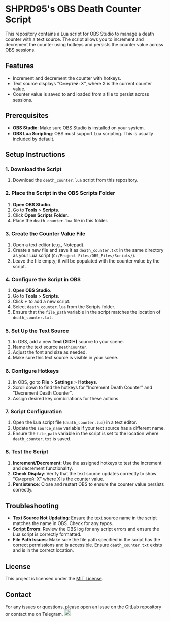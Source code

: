 # SHPRD95's OBS Death Counter Script

This repository contains a Lua script for OBS Studio to manage a death counter with a text source. The script allows you to increment and decrement the counter using hotkeys and persists the counter value across OBS sessions.

## Features

- Increment and decrement the counter with hotkeys.
- Text source displays "Смертей: X", where X is the current counter value.
- Counter value is saved to and loaded from a file to persist across sessions.

## Prerequisites

- **OBS Studio**: Make sure OBS Studio is installed on your system.
- **OBS Lua Scripting**: OBS must support Lua scripting. This is usually included by default.

## Setup Instructions

### 1. Download the Script

1. Download the `death_counter.lua` script from this repository.

### 2. Place the Script in the OBS Scripts Folder

1. **Open OBS Studio**.
2. Go to **Tools** > **Scripts**.
3. Click **Open Scripts Folder**.
4. Place the `death_counter.lua` file in this folder.

### 3. Create the Counter Value File

1. Open a text editor (e.g., Notepad).
2. Create a new file and save it as `death_counter.txt` in the same directory as your Lua script (`C:/Project Files/OBS_Files/Scripts/`).
3. Leave the file empty; it will be populated with the counter value by the script.

### 4. Configure the Script in OBS

1. **Open OBS Studio**.
2. Go to **Tools** > **Scripts**.
3. Click **+** to add a new script.
4. Select `death_counter.lua` from the Scripts folder.
5. Ensure that the `file_path` variable in the script matches the location of `death_counter.txt`.

### 5. Set Up the Text Source

1. In OBS, add a new **Text (GDI+)** source to your scene.
2. Name the text source `DeathCounter`.
3. Adjust the font and size as needed.
4. Make sure this text source is visible in your scene.

### 6. Configure Hotkeys

1. In OBS, go to **File** > **Settings** > **Hotkeys**.
2. Scroll down to find the hotkeys for "Increment Death Counter" and "Decrement Death Counter".
3. Assign desired key combinations for these actions.

### 7. Script Configuration

1. Open the Lua script file (`death_counter.lua`) in a text editor.
2. Update the `source_name` variable if your text source has a different name.
3. Ensure the `file_path` variable in the script is set to the location where `death_counter.txt` is saved.

### 8. Test the Script

1. **Increment/Decrement**: Use the assigned hotkeys to test the increment and decrement functionality.
2. **Check Display**: Verify that the text source updates correctly to show "Смертей: X" where X is the counter value.
3. **Persistence**: Close and restart OBS to ensure the counter value persists correctly.

## Troubleshooting

- **Text Source Not Updating**: Ensure the text source name in the script matches the name in OBS. Check for any typos.
- **Script Errors**: Review the OBS log for any script errors and ensure the Lua script is correctly formatted.
- **File Path Issues**: Make sure the file path specified in the script has the correct permissions and is accessible. Ensure `death_counter.txt` exists and is in the correct location.

## License

This project is licensed under the [MIT License](LICENSE).

## Contact

For any issues or questions, please open an issue on the GitLab repository or contact me on Telegram.
<a href="https://t.me/shprd95"><img src="https://img.shields.io/badge/Telegram-2CA5E0?style=for-the-badge&logo=telegram&logoColor=white" alt="Telegram" height="20"/></a>